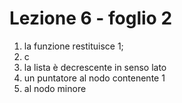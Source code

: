 # Lezione 6 - foglio 2


1. la funzione restituisce 1;
2. c
3. la lista è decrescente in senso lato
4. un puntatore al nodo contenente 1
5. al nodo minore
